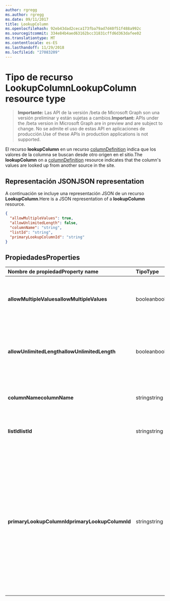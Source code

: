 ```yaml
---
author: rgregg
ms.author: rgregg
ms.date: 09/11/2017
title: LookupColumn
ms.openlocfilehash: 92eb43dad2ceca173fba79ad7d40f51f488a992c
ms.sourcegitcommit: 334e84b4aed63162bcc31831cffd6d363dafee02
ms.translationtype: MT
ms.contentlocale: es-ES
ms.lasthandoff: 11/29/2018
ms.locfileid: "27083209"
---
```

# <a name="lookupcolumn-resource-type"></a><span data-ttu-id="f0513-102">Tipo de recurso LookupColumn</span><span class="sxs-lookup"><span data-stu-id="f0513-102">LookupColumn resource type</span></span>

> <span data-ttu-id="f0513-103">**Importante:** Las API de la versión /beta de Microsoft Graph son una versión preliminar y están sujetas a cambios.</span><span class="sxs-lookup"><span data-stu-id="f0513-103">**Important:** APIs under the /beta version in Microsoft Graph are in preview and are subject to change.</span></span> <span data-ttu-id="f0513-104">No se admite el uso de estas API en aplicaciones de producción.</span><span class="sxs-lookup"><span data-stu-id="f0513-104">Use of these APIs in production applications is not supported.</span></span>

<span data-ttu-id="f0513-105">El recurso **lookupColumn** en un recurso [columnDefinition](columndefinition.md) indica que los valores de la columna se buscan desde otro origen en el sitio.</span><span class="sxs-lookup"><span data-stu-id="f0513-105">The **lookupColumn** on a [columnDefinition](columndefinition.md) resource indicates that the column's values are looked up from another source in the site.</span></span>

## <a name="json-representation"></a><span data-ttu-id="f0513-106">Representación JSON</span><span class="sxs-lookup"><span data-stu-id="f0513-106">JSON representation</span></span>

<span data-ttu-id="f0513-107">A continuación se incluye una representación JSON de un recurso **LookupColumn**.</span><span class="sxs-lookup"><span data-stu-id="f0513-107">Here is a JSON representation of a **lookupColumn** resource.</span></span>
<!-- { "blockType": "resource", "@odata.type": "microsoft.graph.lookupColumn" } -->

```json
{
  "allowMultipleValues": true,
  "allowUnlimitedLength": false,
  "columnName": "string",
  "listId": "string",
  "primaryLookupColumnId": "string"
}
```

## <a name="properties"></a><span data-ttu-id="f0513-108">Propiedades</span><span class="sxs-lookup"><span data-stu-id="f0513-108">Properties</span></span>

| <span data-ttu-id="f0513-109">Nombre de propiedad</span><span class="sxs-lookup"><span data-stu-id="f0513-109">Property name</span></span>             | <span data-ttu-id="f0513-110">Tipo</span><span class="sxs-lookup"><span data-stu-id="f0513-110">Type</span></span>    | <span data-ttu-id="f0513-111">Descripción</span><span class="sxs-lookup"><span data-stu-id="f0513-111">Description</span></span>
|:--------------------------|:--------|:---------------------------------------
| <span data-ttu-id="f0513-112">**allowMultipleValues**</span><span class="sxs-lookup"><span data-stu-id="f0513-112">**allowMultipleValues**</span></span>   | <span data-ttu-id="f0513-113">boolean</span><span class="sxs-lookup"><span data-stu-id="f0513-113">boolean</span></span> | <span data-ttu-id="f0513-114">Indica si se pueden seleccionar varios valores desde el origen.</span><span class="sxs-lookup"><span data-stu-id="f0513-114">Indicates whether multiple values can be selected from the source.</span></span>
| <span data-ttu-id="f0513-115">**allowUnlimitedLength**</span><span class="sxs-lookup"><span data-stu-id="f0513-115">**allowUnlimitedLength**</span></span>  | <span data-ttu-id="f0513-116">boolean</span><span class="sxs-lookup"><span data-stu-id="f0513-116">boolean</span></span> | <span data-ttu-id="f0513-117">Indica si los valores de la columna deben poder superar el límite estándar de 255 caracteres.</span><span class="sxs-lookup"><span data-stu-id="f0513-117">Indicates whether values in the column should be able to exceed the standard limit of 255 characters.</span></span>
| <span data-ttu-id="f0513-118">**columnName**</span><span class="sxs-lookup"><span data-stu-id="f0513-118">**columnName**</span></span>            | <span data-ttu-id="f0513-119">string</span><span class="sxs-lookup"><span data-stu-id="f0513-119">string</span></span>  | <span data-ttu-id="f0513-120">El nombre de la columna de origen de búsqueda.</span><span class="sxs-lookup"><span data-stu-id="f0513-120">The name of the lookup source column.</span></span>
| <span data-ttu-id="f0513-121">**listId**</span><span class="sxs-lookup"><span data-stu-id="f0513-121">**listId**</span></span>                | <span data-ttu-id="f0513-122">string</span><span class="sxs-lookup"><span data-stu-id="f0513-122">string</span></span>  | <span data-ttu-id="f0513-123">El identificador único de la lista de origen de búsqueda.</span><span class="sxs-lookup"><span data-stu-id="f0513-123">The unique identifier of the lookup source list.</span></span>
| <span data-ttu-id="f0513-124">**primaryLookupColumnId**</span><span class="sxs-lookup"><span data-stu-id="f0513-124">**primaryLookupColumnId**</span></span> | <span data-ttu-id="f0513-125">string</span><span class="sxs-lookup"><span data-stu-id="f0513-125">string</span></span>  | <span data-ttu-id="f0513-126">Si se especifica, esta columna es una *búsqueda secundaria*, que extrae un campo adicional del elemento de lista devuelto por la *búsqueda principal*.</span><span class="sxs-lookup"><span data-stu-id="f0513-126">If specified, this column is a *secondary lookup*, pulling an additional field from the list item looked up by the *primary lookup*.</span></span> <span data-ttu-id="f0513-127">Use el elemento de lista buscado en la búsqueda *principal* como origen de la columna indicada aquí.</span><span class="sxs-lookup"><span data-stu-id="f0513-127">Use the list item looked up by the *primary* as the source for the column named here.</span></span>

<!-- {
  "type": "#page.annotation",
  "description": "",
  "keywords": "",
  "section": "documentation",
  "tocPath": "Resources/LookupColumn"
} -->
